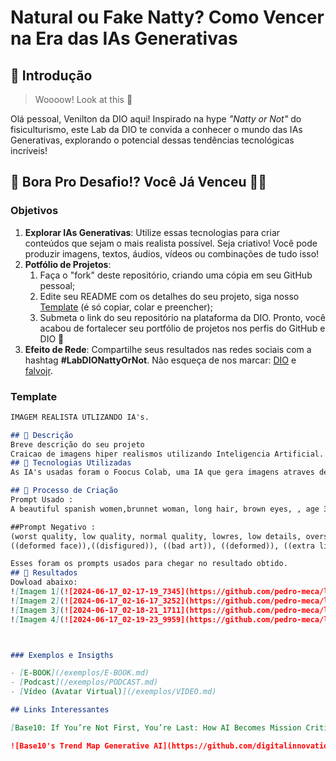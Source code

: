 # Natural ou Fake Natty? Como Vencer na Era das IAs Generativas

## 🚀 Introdução

> Woooow! Look at this 👀

Olá pessoal, Venilton da DIO aqui! Inspirado na hype _"Natty or Not"_ do fisiculturismo, este Lab da DIO te convida a conhecer o mundo das IAs Generativas, explorando o potencial dessas tendências tecnológicas incríveis!

## 🎯 Bora Pro Desafio!? Você Já Venceu 💪🤓

### Objetivos

1. **Explorar IAs Generativas**: Utilize essas tecnologias para criar conteúdos que sejam o mais realista possível. Seja criativo! Você pode produzir imagens, textos, áudios, vídeos ou combinações de tudo isso!
1. **Potfólio de Projetos**:
    1. Faça o "fork" deste repositório, criando uma cópia em seu GitHub pessoal;
    2. Edite seu README com os detalhes do seu projeto, siga nosso [Template](#template) (é só copiar, colar e preencher);
    3. Submeta o link do seu repositório na plataforma da DIO. Pronto, você acabou de fortalecer seu portfólio de projetos nos perfis do GitHub e DIO 🚀
1. **Efeito de Rede**: Compartilhe seus resultados nas redes sociais com a hashtag **#LabDIONattyOrNot**. Não esqueça de nos marcar: [DIO](https://www.linkedin.com/school/dio-makethechange) e [falvojr](https://www.linkedin.com/in/falvojr).

### Template

```markdown
IMAGEM REALISTA UTLIZANDO IA's.

## 📒 Descrição
Breve descrição do seu projeto
Craicao de imagens hiper realismos utilizando Inteligencia Artificial. 
## 🤖 Tecnologias Utilizadas
As IA's usadas foram o Foocus Colab, uma IA que gera imagens atraves de texto

## 🧐 Processo de Criação 
Prompt Usado :
A beautiful spanish women,brunnet woman, long hair, brown eyes, , age 30s ,instagram model, wearing a gray t shirt in the bedroom.

##Prompt Negativo :
(worst quality, low quality, normal quality, lowres, low details, oversaturated, undersaturated, overexposed, underexposed, grayscale, bw, bad photo, bad photography, bad art:1.4), (watermark, signature, text font, username, error, logo, words, letters, digits, autograph, trademark, name:1.2), (blur, blurry, grainy), morbid, ugly, asymmetrical, mutated malformed, mutilated, poorly lit, bad shadow, draft, cropped, out of frame, cut off, censored, jpeg artifacts, out of focus, glitch, duplicate, (airbrushed, cartoon, anime, semi-realistic, cgi, render, blender, digital art, manga, amateur:1.3), (3D ,3D Game, 3D Game Scene, 3D Character:1.1), (bad hands, bad anatomy, bad body, bad face, bad teeth, bad arms, bad legs, deformities:1.3)(big breasts), (deformed iris, deformed pupils, semi-realistic, cgi, 3d, render, sketch, cartoon, drawing, anime, mutated hands and fingers:1.4), (deformed, distorted, disfigured:1.3), poorly drawn, bad anatomy, wrong anatomy, extra limb, missing limb, floating limbs, disconnected limbs, mutation, mutated, ugly, disgusting, amputation
((deformed face)),((disfigured)), ((bad art)), ((deformed)), ((extra limbs)), ((close up)), blurry, (((duplicate))), ((morbid)), ((mutilated)), (out of frame), extra fingers, mutated hands, ((poorly drawn hands)), ((poorly drawn face)), (((mutation))), (((deformed))), blurry, ((bad anatomy)), (disfigured face and eyes:1.1), cgi, render, 3d image, computer generated, artificial, missing limbs, extra limbs, perfect skin, misplaced nipples, airbrushed skin, malformed belly-button, contorted limbs, twisted limbs

Esses foram os prompts usados para chegar no resultado obtido. 
## 🚀 Resultados
Dowload abaixo:
![Imagem 1](![2024-06-17_02-17-19_7345](https://github.com/pedro-meca/lab-natty-or-not/assets/134099333/1c094ba9-5fad-4ace-a070-f75a3611347b))
![Imagem 2](![2024-06-17_02-16-17_3252](https://github.com/pedro-meca/lab-natty-or-not/assets/134099333/601e654d-26e3-4a20-a580-51be9e9cd228))
![Imagem 3](![2024-06-17_02-18-21_1711](https://github.com/pedro-meca/lab-natty-or-not/assets/134099333/fbbb413b-527c-41d0-a6f4-d372f9f77487))
![Imagem 4](![2024-06-17_02-19-23_9959](https://github.com/pedro-meca/lab-natty-or-not/assets/134099333/cf9048b7-1e94-480e-8e2e-4dcd12891b63))



### Exemplos e Insigths

- [E-BOOK](/exemplos/E-BOOK.md)
- [Podcast](/exemplos/PODCAST.md)
- [Vídeo (Avatar Virtual)](/exemplos/VIDEO.md)

## Links Interessantes

[Base10: If You’re Not First, You’re Last: How AI Becomes Mission Critical](https://base10.vc/post/generative-ai-mission-critical/)

![Base10's Trend Map Generative AI](https://github.com/digitalinnovationone/lab-natty-or-not/assets/730492/f4df26e8-f8f7-4419-8252-c69d73ea930c)

